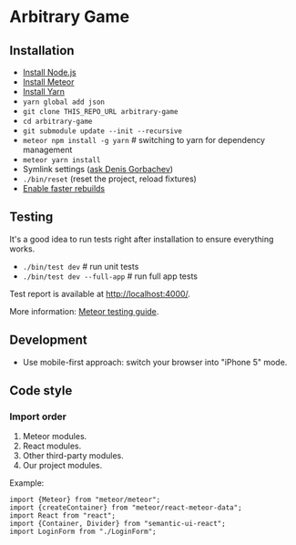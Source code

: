 # Arbitrary Game

## Installation

* [Install Node.js](https://nodejs.org/en/download/)
* [Install Meteor](https://www.meteor.com/install)
* [Install Yarn](https://yarnpkg.com/en/docs/install)
* `yarn global add json`
* `git clone THIS_REPO_URL arbitrary-game`
* `cd arbitrary-game`
* `git submodule update --init --recursive`
* `meteor npm install -g yarn` # switching to yarn for dependency management
* `meteor yarn install`
* Symlink settings ([ask Denis Gorbachev](mailto:denis.d.gorbachev@gmail.com))
* `./bin/reset` (reset the project, reload fixtures)
* [Enable faster rebuilds](https://github.com/meteor/docs/blob/version-NEXT/long-form/file-change-watcher-efficiency.md)

## Testing

It's a good idea to run tests right after installation to ensure everything works.

* `./bin/test dev` # run unit tests
* `./bin/test dev --full-app` # run full app tests

Test report is available at [http://localhost:4000/](http://localhost:4000/).

More information: [Meteor testing guide](https://guide.meteor.com/testing.html).

## Development

* Use mobile-first approach: switch your browser into "iPhone 5" mode. 

## Code style

### Import order

1. Meteor modules.
2. React modules.
4. Other third-party modules.
3. Our project modules.

Example:

```
import {Meteor} from "meteor/meteor";
import {createContainer} from "meteor/react-meteor-data";
import React from "react";
import {Container, Divider} from "semantic-ui-react";
import LoginForm from "./LoginForm";
```
